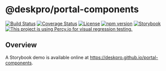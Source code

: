 @deskpro/portal-components
=================

[![Build Status](https://travis-ci.org/deskpro/portal-components.svg?branch=master)](https://travis-ci.org/deskpro/portal-components)
[![Coverage Status](https://coveralls.io/repos/github/deskpro/portal-components/badge.svg)](https://coveralls.io/github/deskpro/portal-components)
[![License](https://img.shields.io/badge/License-BSD%203--Clause-blue.svg)](https://github.com/deskpro/portal-components/blob/master/LICENSE)
[![npm version](https://img.shields.io/npm/v/@deskpro/portal-components.svg?style=flat)](https://www.npmjs.com/package/@deskpro/portal-components)
[![Storybook](https://cdn.jsdelivr.net/gh/storybookjs/brand@master/badge/badge-storybook.svg)](https://deskpro.github.io/portal-components)
[![This project is using Percy.io for visual regression testing.](https://percy.io/static/images/percy-badge.svg)](https://percy.io/Deskpro/portal-components)

## Overview

A Storybook demo is available online at https://deskpro.github.io/portal-components.
